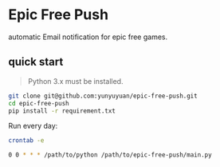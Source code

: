 # Epic Free Push
automatic Email notification for epic free games.

## quick start
>Python 3.x must be installed.
```sh
git clone git@github.com:yunyuyuan/epic-free-push.git
cd epic-free-push
pip install -r requirement.txt
```
Run every day:
```sh
crontab -e
```
```sh
0 0 * * * /path/to/python /path/to/epic-free-push/main.py
```